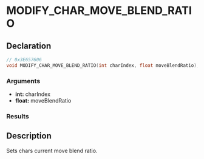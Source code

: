 # MODIFY_CHAR_MOVE_BLEND_RATIO

## Declaration
```cpp
// 0x3E657606
void MODIFY_CHAR_MOVE_BLEND_RATIO(int charIndex, float moveBlendRatio);
```

### Arguments
- **int:** charIndex
- **float:** moveBlendRatio

### Results

## Description
Sets chars current move blend ratio.